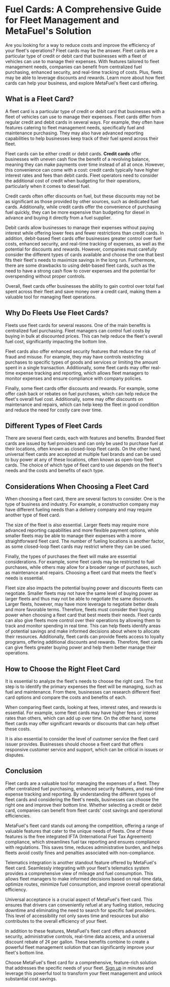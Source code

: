 # Fuel Cards: A Comprehensive Guide for Fleet Management and MetaFuel's Solution

Are you looking for a way to reduce costs and improve the efficiency of your fleet's operations? Fleet cards may be the answer. Fleet cards are a particular type of credit or debit card that businesses with a fleet of vehicles can use to manage their expenses. With features tailored to fleet management needs, companies can benefit from centralized fuel purchasing, enhanced security, and real-time tracking of costs. Plus, fleets may be able to leverage discounts and rewards. Learn more about how fleet cards can help your business, and explore MetaFuel's fleet card offering.

## What is a Fleet Card?

A fleet card is a particular type of credit or debit card that businesses with a fleet of vehicles can use to manage their expenses. Fleet cards differ from regular credit and debit cards in several ways. For example, they often have features catering to fleet management needs, specifically fuel and maintenance purchasing. They may also have advanced reporting capabilities to help businesses keep track of their fuel spend across their fleet.

Fleet cards can be either credit or debit cards. **Credit cards** offer businesses with uneven cash flow the benefit of a revolving balance, meaning they can make payments over time instead of all at once. However, this convenience can come with a cost: credit cards typically have higher interest rates and fees than debit cards. Fleet operators need to consider the additional cost of credit when budgeting for their operations, particularly when it comes to diesel fuel.

Credit cards often offer discounts on fuel, but these discounts may not be as significant as those provided by other sources, such as dedicated fuel cards. Additionally, while credit cards offer the convenience of purchasing fuel quickly, they can be more expensive than budgeting for diesel in advance and buying it directly from a fuel supplier.

Debit cards allow businesses to manage their expenses without paying interest while offering lower fees and fewer restrictions than credit cards. In addition, debit-based fleet cards offer businesses greater control over fuel costs, enhanced security, and real-time tracking of expenses, as well as the potential for discounts and rewards. However, companies must carefully consider the different types of cards available and choose the one that best fits their fleet's needs to maximize savings in the long run. Furthermore, there are some drawbacks to using debt-based fleet cards, such as the need to have a strong cash flow to cover expenses and the potential for overspending without proper controls.

Overall, fleet cards offer businesses the ability to gain control over total fuel spent across their fleet and save money over a credit card, making them a valuable tool for managing fleet operations.

## Why Do Fleets Use Fleet Cards?

Fleets use fleet cards for several reasons. One of the main benefits is centralized fuel purchasing. Fleet managers can control fuel costs by buying in bulk at discounted prices. This can help reduce the fleet's overall fuel cost, significantly impacting the bottom line.

Fleet cards also offer enhanced security features that reduce the risk of fraud and misuse. For example, they may have controls restricting purchases to specific types of goods and services or limiting the amount spent in a single transaction. Additionally, some fleet cards may offer real-time expense tracking and reporting, which allows fleet managers to monitor expenses and ensure compliance with company policies.

Finally, some fleet cards offer discounts and rewards. For example, some offer cash back or rebates on fuel purchases, which can help reduce the fleet's overall fuel cost. Additionally, some may offer discounts on maintenance and repairs, which can help keep the fleet in good condition and reduce the need for costly care over time.

## Different Types of Fleet Cards

There are several fleet cards, each with features and benefits. Branded fleet cards are issued by fuel providers and can only be used to purchase fuel at their locations, often known as closed-loop fleet cards. On the other hand, universal fleet cards are accepted at multiple fuel brands and can be used to buy power at any of these locations, often known as open-loop fleet cards. The choice of which type of fleet card to use depends on the fleet's needs and the costs and benefits of each type.

## Considerations When Choosing a Fleet Card

When choosing a fleet card, there are several factors to consider. One is the type of business and industry. For example, a construction company may have different fueling needs than a delivery company and may require another type of fleet card.

The size of the fleet is also essential. Larger fleets may require more advanced reporting capabilities and more flexible payment options, while smaller fleets may be able to manage their expenses with a more straightforward fleet card. The number of fueling locations is another factor, as some closed-loop fleet cards may restrict where they can be used.

Finally, the types of purchases the fleet will make are essential considerations. For example, some fleet cards may be restricted to fuel purchases, while others may allow for a broader range of purchases, such as maintenance and repairs. Choosing a fleet card that meets the fleet's needs is essential.

Fleet size also impacts the potential buying power and discounts fleets can negotiate. Smaller fleets may not have the same level of buying power as larger fleets and thus may not be able to negotiate the same discounts. Larger fleets, however, may have more leverage to negotiate better deals and more favorable terms. Therefore, fleets must consider their buying power when choosing a fleet card that best meets their needs. Fleet cards can also give fleets more control over their operations by allowing them to track and monitor spending in real time. This can help fleets identify areas of potential savings and make informed decisions about where to allocate their resources. Additionally, fleet cards can provide fleets access to loyalty programs, offering additional discounts and rewards. Therefore, fleet cards can give fleets greater buying power and help them better manage their operations.

## How to Choose the Right Fleet Card

It is essential to analyze the fleet's needs to choose the right card. The first step is to identify the primary expenses the fleet will be managing, such as fuel and maintenance. From there, businesses can research different fleet card options and compare the costs and benefits of each.

When comparing fleet cards, looking at fees, interest rates, and rewards is essential. For example, some fleet cards may have higher fees or interest rates than others, which can add up over time. On the other hand, some fleet cards may offer significant rewards or discounts that can help offset these costs.

It is also essential to consider the level of customer service the fleet card issuer provides. Businesses should choose a fleet card that offers responsive customer service and support, which can be critical in issues or disputes.

## Conclusion

Fleet cards are a valuable tool for managing the expenses of a fleet. They offer centralized fuel purchasing, enhanced security features, and real-time expense tracking and reporting. By understanding the different types of fleet cards and considering the fleet's needs, businesses can choose the right one and improve their bottom line. Whether selecting a credit or debit card, companies can benefit from fleet cards' cost savings and operational efficiencies.

MetaFuel's fleet card stands out among the competition, offering a range of valuable features that cater to the unique needs of fleets. One of these features is the free integrated IFTA (International Fuel Tax Agreement) compliance, which streamlines fuel tax reporting and ensures compliance with regulations. This saves time, reduces administrative burden, and helps fleets avoid costly fines and penalties associated with non-compliance.

Telematics integration is another standout feature offered by MetaFuel's fleet card. Seamlessly integrating with your fleet's telematics system provides a comprehensive view of mileage and fuel consumption. This allows fleet managers to make informed decisions based on real-time data, optimize routes, minimize fuel consumption, and improve overall operational efficiency.

Universal acceptance is a crucial aspect of MetaFuel's fleet card. This ensures that drivers can conveniently refuel at any fueling station, reducing downtime and eliminating the need to search for specific fuel providers. This level of accessibility not only saves time and resources but also contributes to the overall efficiency of your fleet.

In addition to these features, MetaFuel's fleet card offers advanced security, administrative controls, real-time data access, and a universal discount rebate of 2¢ per gallon. These benefits combine to create a powerful fleet management solution that can significantly improve your fleet's bottom line.

Choose MetaFuel's fleet card for a comprehensive, feature-rich solution that addresses the specific needs of your fleet. [Sign up](https://getmetafuel.com/#:\~:text=it%20matters%20most.-,Pricing,-Flexible%20%26%20Transparent "Sign Up") in minutes and leverage this powerful tool to transform your fleet management and unlock substantial cost savings.

